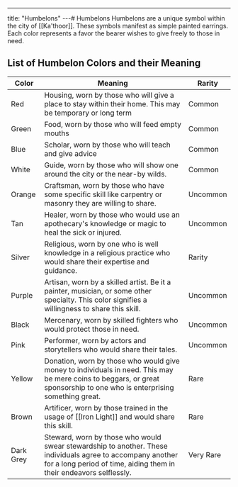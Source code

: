 ---
title: "Humbelons"
---# Humbelons
Humbelons are a unique symbol within the city of [[Ka'thoor]]. These symbols manifest as simple painted earrings. Each color represents a favor the bearer wishes to give freely to those in need. 

## List of Humbelon Colors and their Meaning
| Color | Meaning | Rarity |
|-|-|-|
| Red | Housing, worn by those who will give a place to stay within their home. This may be temporary or long term | Common |
| Green | Food, worn by those who will feed empty mouths | Common |
| Blue | Scholar, worn by those who will teach and give advice | Common |
| White | Guide, worn by those who will show one around the city or the near-by wilds. | Common |
| Orange | Craftsman, worn by those who have some specific skill like carpentry or masonry they are willing to share. | Uncommon |
| Tan | Healer, worn by those who would use an apothecary's knowledge or magic to heal the sick or injured.| Uncommon |
| Silver | Religious, worn by one who is well knowledge in a religious practice who would share their expertise and guidance. | Rarity |
| Purple | Artisan, worn by a skilled artist. Be it a painter, musician, or some other specialty. This color signifies a willingness to share this skill. | Uncommon |
| Black | Mercenary, worn by skilled fighters who would protect those in need. | Uncommon |
| Pink | Performer, worn by actors and storytellers who would share their tales. | Uncommon |
| Yellow | Donation, worn by those who would give money to individuals in need. This may be mere coins to beggars, or great sponsorship to one who is enterprising something great. | Rare |
| Brown | Artificer, worn by those trained in the usage of [[Iron Light]] and would share this skill. | Rare |
| Dark Grey | Steward, worn by those who would swear stewardship to another. These individuals agree to accompany another for a long period of time, aiding them in their endeavors selflessly.  | Very Rare |

